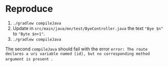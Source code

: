 # Reproduce

1. `./gradlew compileJava`
2. Update in `src/main/java/mn/test/ByeController.java` the text `"Bye $n"` to `"Byte $n+1"`.
3. `./gradlew compileJava`

The second `compileJava` should fail with the error `error: The route declares a uri variable named [id], but no corresponding method argument is present
`.
